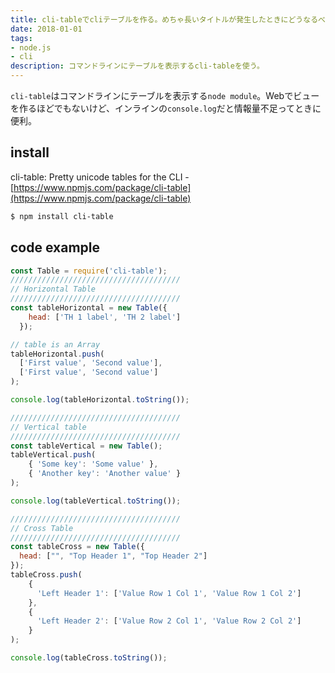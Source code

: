 ```yaml
---
title: cli-tableでcliテーブルを作る。めちゃ長いタイトルが発生したときにどうなるべきなのか。これは長すぎる。表示がきになる。
date: 2018-01-01
tags:
- node.js
- cli
description: コマンドラインにテーブルを表示するcli-tableを使う。
---
```


`cli-table`はコマンドラインにテーブルを表示する`node module`。Webでビューを作るほどでもないけど、インラインの`console.log`だと情報量不足ってときに便利。

## install
cli-table: Pretty unicode tables for the CLI - [https://www.npmjs.com/package/cli-table](https://www.npmjs.com/package/cli-table)
```bash
$ npm install cli-table
```

## code example

```js
const Table = require('cli-table');
//////////////////////////////////////
// Horizontal Table
//////////////////////////////////////
const tableHorizontal = new Table({
    head: ['TH 1 label', 'TH 2 label']
  });

// table is an Array
tableHorizontal.push(
  ['First value', 'Second value'],
  ['First value', 'Second value']
);

console.log(tableHorizontal.toString());

//////////////////////////////////////
// Vertical table
//////////////////////////////////////
const tableVertical = new Table();
tableVertical.push(
    { 'Some key': 'Some value' },
    { 'Another key': 'Another value' }
);

console.log(tableVertical.toString());

//////////////////////////////////////
// Cross Table
//////////////////////////////////////
const tableCross = new Table({
  head: ["", "Top Header 1", "Top Header 2"]
});
tableCross.push(
    {
      'Left Header 1': ['Value Row 1 Col 1', 'Value Row 1 Col 2']
    },
    {
      'Left Header 2': ['Value Row 2 Col 1', 'Value Row 2 Col 2']
    }
);

console.log(tableCross.toString());
```
